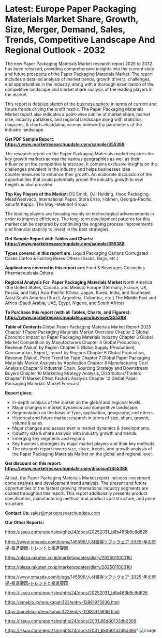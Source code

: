 # Latest: Europe Paper Packaging Materials Market Share, Growth, Size, Merger, Demand, Sales, Trends, Competitive Landscape And Regional Outlook - 2032

The new Paper Packaging Materials Market research report 2025 to 2032 has been released, providing comprehensive insights into the current state and future prospects of the Paper Packaging Materials Market. The report includes a detailed analysis of market trends, growth drivers, challenges, and opportunities in the industry, along with a thorough examination of the competitive landscape and market share analysis of the leading players in the market.

This report is detailed sketch of the business sphere in terms of current and future trends driving the profit matrix. The Paper Packaging Materials Market report also indicates a point-wise outline of market share, market size, industry partakers, and regional landscape along with statistics, diagrams, &amp; charts elucidating various noteworthy parameters of the industry landscape.

<strong><b>Get PDF Sample Report: <a href=https://www.marketresearchupdate.com/sample/355388>https://www.marketresearchupdate.com/sample/355388</a></b></strong>

The research report on the Paper Packaging Materials market explores the key growth markers across the various geographies as well as their influence on the competitive landscape. It contains exclusive insights on the challenges prevalent in the industry and helps businesses idea countermeasures to enhance their growth. An elaborate discussion of the opportunities that could potentially propel the industry growth to new heights is also provided.

<strong><b>Top Key Players of the Market:
</b></strong>DS Smith, OJI Holding, Hood Packaging, MeadWestvaco, International Paper, Stora Enso, Holmen, Georgia-Pacific, Smurfit Kappa, The Mayr-Melnhof Group<strong><b>
</b></strong>

The leading players are focusing mainly on technological advancements in order to improve efficiency. The long-term development patterns for this market can be captured by continuing the ongoing process improvements and financial stability to invest in the best strategies.

<strong><b>Get Sample Report with Tables and Charts: <a href=https://www.marketresearchupdate.com/sample/355388>https://www.marketresearchupdate.com/sample/355388</a></b></strong>

<strong><b>Types covered in this report are:
</b></strong>Liquid Packaging Cartons
Corrugated Cases
Carton & Folding Boxes
Others (Sacks, Bags, etc.)<strong><b>
</b></strong>

<strong><b>Applications covered in this report are:
</b></strong>Food & Beverages
Cosmetics
Pharmaceuticals
Others<strong><b>
</b></strong>

<strong><b>Regional Analysis For  Paper Packaging Materials Market</b></strong><strong><b>
</b></strong>North America (the United States, Canada, and Mexico)
Europe (Germany, France, UK, Russia, and Italy)
Asia-Pacific (China, Japan, Korea, India, and Southeast Asia)
South America (Brazil, Argentina, Colombia, etc.)
The Middle East and Africa (Saudi Arabia, UAE, Egypt, Nigeria, and South Africa)

<strong><b>To Purchase this report (with all Tables, Charts, and Figures): <a href=https://www.marketresearchupdate.com/buynow/355388>https://www.marketresearchupdate.com/buynow/355388</a></b></strong>

<strong><b>Table of Contents</b></strong><strong><b>
</b></strong>Global Paper Packaging Materials Market Report 2025
Chapter 1 Paper Packaging Materials Market Overview
Chapter 2 Global Economic Impact on Paper Packaging Materials Industry
Chapter 3 Global Market Competition by Manufacturers
Chapter 4 Global Production, Revenue (Value) by Region
Chapter 5 Global Supply (Production), Consumption, Export, Import by Regions
Chapter 6 Global Production, Revenue (Value), Price Trend by Type
Chapter 7 Global Paper Packaging Materials Market Analysis by Application
Chapter 8 Manufacturing Cost Analysis
Chapter 9 Industrial Chain, Sourcing Strategy and Downstream Buyers
Chapter 10 Marketing Strategy Analysis, Distributors/Traders
Chapter 11 Market Effect Factors Analysis
Chapter 12 Global Paper Packaging Materials Market Forecast

<strong><b>Report gives:</b></strong>

- In-depth analysis of the market on the global and regional levels.
- Major changes in market dynamics and competitive landscape.
- Segmentation on the basis of type, application, geography, and others.
- Historical and future market research in terms of size, share, growth, volume &amp; sales.
- Major changes and assessment in market dynamics &amp; developments.
- Industry size &amp; share analysis with industry growth and trends.
- Emerging key segments and regions
- Key business strategies by major market players and their key methods.
- The research report covers size, share, trends, and growth analysis of the Paper Packaging Materials Market on the global and regional level.

<strong><b>Get discount on this report: <a href=https://www.marketresearchupdate.com/discount/355388>https://www.marketresearchupdate.com/discount/355388</a></b></strong>

At last, the Paper Packaging Materials Market report includes investment come analysis and development trend analysis. The present and future opportunities of the fastest growing international industry segments are coated throughout this report. This report additionally presents product specification, manufacturing method, and product cost structure, and price structure.

<strong><b>Contact Us:
</b></strong>sales@marketresearchupdate.com

<strong>Our Other Reports:</strong>

<a href=https://issuu.com/reportsinsights24/docs/20252031_b8b463b9c8d826>https://issuu.com/reportsinsights24/docs/20252031_b8b463b9c8d826</a>

<a href=https://www.omaada.com/blogs/145598/人材獲得ソフトウェア-2025-年の市場-推進要因-トレンドと推進要因>https://www.omaada.com/blogs/145598/人材獲得ソフトウェア-2025-年の市場-推進要因-トレンドと推進要因</a>

<a href=https://plaza.rakuten.co.jp/marketupdates/diary/202501100016/>https://plaza.rakuten.co.jp/marketupdates/diary/202501100016/</a>

<a href=https://plaza.rakuten.co.jp/marketupdates/diary/202501100016/>https://plaza.rakuten.co.jp/marketupdates/diary/202501100016/</a>

<a href=https://www.omaada.com/blogs/145598/人材獲得ソフトウェア-2025-年の市場-推進要因-トレンドと推進要因>https://www.omaada.com/blogs/145598/人材獲得ソフトウェア-2025-年の市場-推進要因-トレンドと推進要因</a>

<a href=https://issuu.com/reportsinsights24/docs/20252031_b8b463b9c8d826>https://issuu.com/reportsinsights24/docs/20252031_b8b463b9c8d826</a>

<a href=https://ameblo.jp/renukapatil123/entry-12881975936.html>https://ameblo.jp/renukapatil123/entry-12881975936.html</a>

<a href=https://ameblo.jp/renukapatil123/entry-12881975936.html>https://ameblo.jp/renukapatil123/entry-12881975936.html</a>

<a href=https://issuu.com/reportsinsights24/docs/2031_68d60133db3396>https://issuu.com/reportsinsights24/docs/2031_68d60133db3396</a>

<a href=https://issuu.com/reportsinsights24/docs/2031_68d60133db3396>https://issuu.com/reportsinsights24/docs/2031_68d60133db3396</a>"
![image](https://github.com/user-attachments/assets/eaff9e4e-3c3e-4ed6-b091-3ae6d877a9e8)

